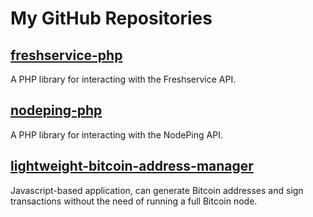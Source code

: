 # My GitHub Repositories

## [freshservice-php](https://github.com/jkswoods/freshservice-php)

A PHP library for interacting with the Freshservice API.

## [nodeping-php](https://github.com/jkswoods/nodeping-php)

A PHP library for interacting with the NodePing API.

## [lightweight-bitcoin-address-manager](https://github.com/jkswoods/lightweight-bitcoin-address-manager)

Javascript-based application, can generate Bitcoin addresses and sign transactions without the need of running a full Bitcoin node.

